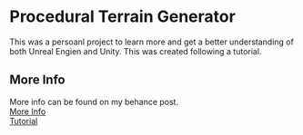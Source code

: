 # Procedural Terrain Generator
This was a persoanl project to learn more and get a better understanding of both Unreal Engien and Unity. This was created following a tutorial.

## More Info
More info can be found on my behance post.  
[More Info](https://www.behance.net/gallery/172704875/Procedural-Level-Generator)  
[Tutorial](https://www.youtube.com/playlist?list=PLFt_AvWsXl0eBW2EiBtl_sxmDtSgZBxB3)

